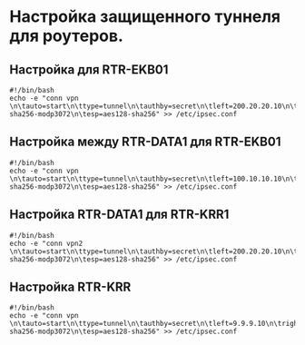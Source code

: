 # Настройка защищенного туннеля для роутеров.

## Настройка для RTR-EKB01
```
#!/bin/bash 
echo -e "conn vpn \n\tauto=start\n\ttype=tunnel\n\tauthby=secret\n\tleft=200.20.20.10\n\tright=100.10.10.10\n\tleftsubnet=0.0.0.0/0\n\trightsubnet=0.0.0.0/0\n\tleftprotoport=gre\n\trightprotoport=gre\n\tike=aes128-sha256-modp3072\n\tesp=aes128-sha256" >> /etc/ipsec.conf
```

## Настройка между RTR-DATA1 для RTR-EKB01
```
#!/bin/bash 
echo -e "conn vpn \n\tauto=start\n\ttype=tunnel\n\tauthby=secret\n\tleft=100.10.10.10\n\tright=200.20.20.10\n\tleftsubnet=0.0.0.0/0\n\trightsubnet=0.0.0.0/0\n\tleftprotoport=gre\n\trightprotoport=gre\n\tike=aes128-sha256-modp3072\n\tesp=aes128-sha256" >> /etc/ipsec.conf

```
## Настройка RTR-DATA1 для RTR-KRR1
```
#!/bin/bash 
echo -e "conn vpn2 \n\tauto=start\n\ttype=tunnel\n\tauthby=secret\n\tleft=200.20.20.10\n\tright=9.9.9.10\n\tleftsubnet=0.0.0.0/0\n\trightsubnet=0.0.0.0/0\n\tleftprotoport=gre\n\trightprotoport=gre\n\tike=aes128-sha256-modp3072\n\tesp=aes128-sha256" >> /etc/ipsec.conf

```
## Настройка RTR-KRR 
```
#!/bin/bash 
echo -e "conn vpn \n\tauto=start\n\ttype=tunnel\n\tauthby=secret\n\tleft=9.9.9.10\n\tright=200.20.20.10\n\tleftsubnet=0.0.0.0/0\n\trightsubnet=0.0.0.0/0\n\tleftprotoport=gre\n\trightprotoport=gre\n\tike=aes128-sha256-modp3072\n\tesp=aes128-sha256" >> /etc/ipsec.conf
```
